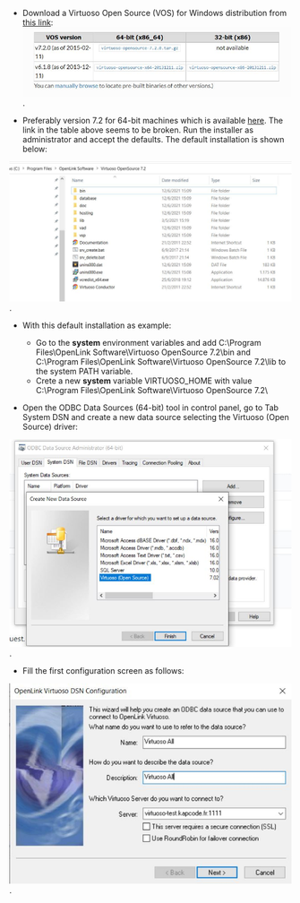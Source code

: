 
* Download a Virtuoso Open Source (VOS) for Windows distribution from [this link](http://vos.openlinksw.com/owiki/wiki/VOS/VOSBuild#Building%20for%20Windows):
![Virtuoso setup](Virtuoso_setup.JPG). 

* Preferably version 7.2 for 64-bit machines which is available [here](https://sourceforge.net/projects/virtuoso/files/latest/download). The link in the table above seems to be broken. Run the installer as administrator and accept the defaults. The default installation is shown below:

![Virtuoso setup2](Virtuoso_setup2.JPG). 

* With this default installation as example:
    *  Go to the **system** environment variables and add C:\Program Files\OpenLink Software\Virtuoso OpenSource 7.2\bin and C:\Program Files\OpenLink Software\Virtuoso OpenSource 7.2\lib to the system PATH variable.
    *  Crete a new **system** variable VIRTUOSO_HOME with value C:\Program Files\OpenLink Software\Virtuoso OpenSource 7.2\

* Open the ODBC Data Sources (64-bit) tool in control panel, go to Tab System DSN and create a new data source selecting the Virtuoso (Open Source) driver:

![Virtuoso setup3](Virtuoso_setup3.JPG). 
 
* Fill the first configuration screen as follows:

![Virtuoso setup4](Virtuoso_setup4.JPG). 







